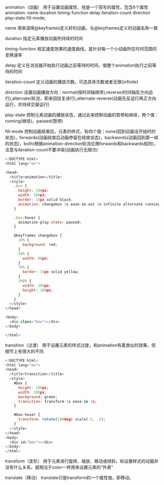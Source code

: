 animation（动画）
用于设置动画属性，他是一个简写的属性，包含6个属性
animation: name duration timing-function delay iteration-count direction play-state fill-mode;

name
用来调用@keyframes定义好的动画，与@keyframes定义的动画名称一致


duration
指定元素播放动画所持续的时间


timing-function
规定速度效果的速度曲线，是针对每一个小动画所在时间范围的变换速率


delay
定义在浏览器开始执行动画之前等待的时间，值整个animation执行之前等待的时间


iteration-count
定义动画的播放次数，可选具体次数或者无限(infinite)


direction
设置动画播放方向：normal(按时间轴顺序),reverse(时间轴反方向运行),alternate(轮流，即来回往复进行),alternate-reverse(动画先反运行再正方向运行，并持续交替运行)


play-state
控制元素动画的播放状态，通过此来控制动画的暂停和继续，两个值：running(继续)，paused(暂停)


fill-mode
控制动画结束后，元素的样式，有四个值：none(回到动画没开始时的状态)，forwards(动画结束后动画停留在结束状态)，backwords(动画回到第一帧的状态)，both(根据animation-direction轮流应用forwards和backwards规则)，注意与iteration-count不要冲突(动画执行无限次)

```js
<!DOCTYPE html>
<html lang="en">

<head>
  <title>animation</title>
  <style>
    .box {
      height: 100px;
      width: 100px;
      border: 15px solid black;
      animation: changebox 1s ease-in-out 1s infinite alternate running forwards;
    }

    .box:hover {
      animation-play-state: paused;
    }

    @keyframes changebox {
      10% {
        background: red;
      }
      50% {
        width: 80px;
      }
      70% {
        border: 15px solid yellow;
      }
      100% {
        width: 180px;
        height: 180px;
      }
    }
  </style>
</head>

<body>
  <div class="box"></div>
</body>

</html>

```

transition（过渡）
用于设置元素的样式过度，和animation有着类似的效果，但细节上有很大的不同
```js
<!DOCTYPE html>
<html lang="en">
<head>
  <title>transition</title>
  <style>
    #box {
      height: 100px;
      width: 100px;
      background: green;
      transition: transform 1s ease-in 1s;
    }

    #box:hover {
      transform: rotate(180deg) scale(.5, .5);
    }
  </style>
</head>
<body>
  <div id="box"></div>
</body>
</html>


```


transform（变形）
用于元素进行旋转、缩放、移动或倾斜，和设置样式的动画并没有什么关系，就相当于color一样用来设置元素的“外表”


translate（移动）
translate只是transform的一个属性值，即移动。
